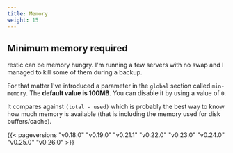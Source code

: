 ```yaml
---
title: Memory
weight: 15
---
```



## Minimum memory required

restic can be memory hungry. I'm running a few servers with no swap and I managed to kill some of them during a backup.

For that matter I've introduced a parameter in the `global` section called `min-memory`. The **default value is 100MB**. You can disable it by using a value of `0`.

It compares against `(total - used)` which is probably the best way to know how much memory is available (that is including the memory used for disk buffers/cache).




{{< pageversions "v0.18.0" "v0.19.0" "v0.21.1" "v0.22.0" "v0.23.0" "v0.24.0" "v0.25.0" "v0.26.0" >}}
